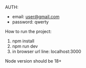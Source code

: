 AUTH:
- email: user@gmail.com
- password: qwerty

How to run the project:

1. npm install
2. npm run dev
3. in browser url line: localhost:3000

Node version should be 18+